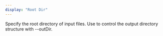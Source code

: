 ```yaml
---
display: "Root Dir"
---
```


Specify the root directory of input files. Use to control the output directory structure with --outDir.
